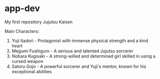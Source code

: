# app-dev
My first repository
Jujutsu Kaisen

Main Characters:

1. Yuji Itadori - Protagonist with immense physical strength and a kind heart
2. Megumi Fushiguro - A serious and talented Jujutsu sorcerer
3. Nobara Kugisaki - A strong-willed and determined girl skilled in using a cursed weapon
4. Satoru Gojo - A powerful sorcerer and Yuji's mentor, known for his exceptional abilities
